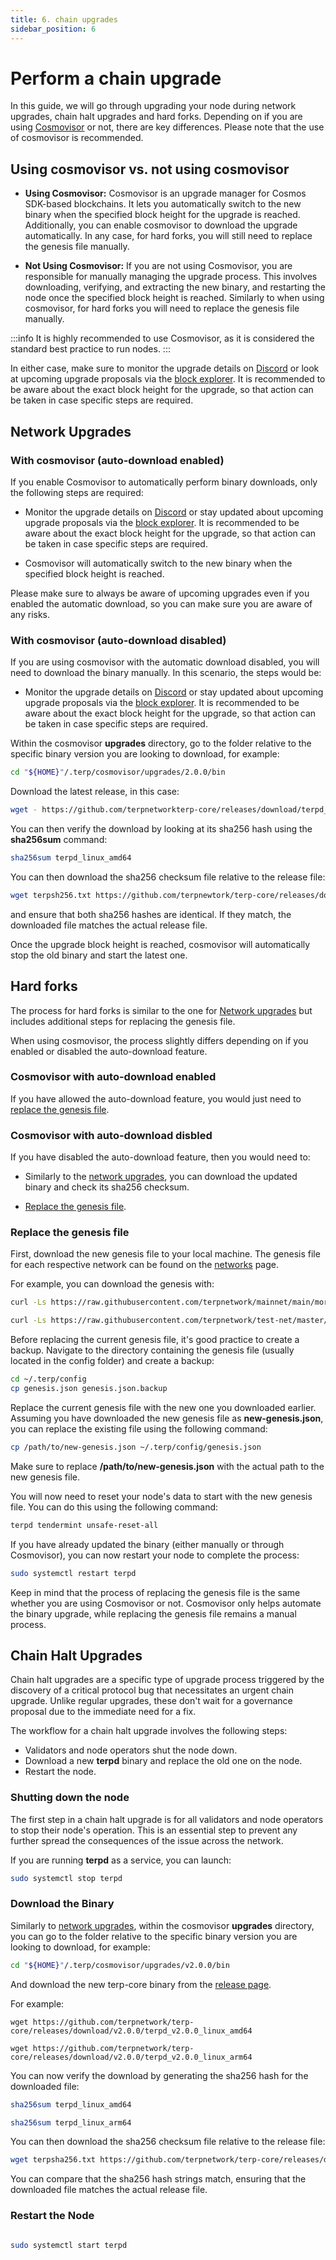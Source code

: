 ```yaml
---
title: 6. chain upgrades
sidebar_position: 6
---
```


# Perform a chain upgrade

In this guide, we will go through upgrading your node during network upgrades, chain halt upgrades and hard forks. Depending on if you are using [Cosmovisor](/validators/nodes/cosmovisor) or not, there are key differences. Please note that the use of cosmovisor is recommended.

## Using cosmovisor vs. not using cosmovisor

- **Using Cosmovisor:** Cosmovisor is an upgrade manager for Cosmos SDK-based blockchains. It lets you automatically switch to the new binary when the specified block height for the upgrade is reached. Additionally, you can enable cosmovisor to download the upgrade automatically. In any case, for hard forks, you will still need to replace the genesis file manually.

- **Not Using Cosmovisor:** If you are not using Cosmovisor, you are responsible for manually managing the upgrade process. This involves downloading, verifying, and extracting the new binary, and restarting the node once the specified block height is reached. Similarly to when using cosmovisor, for hard forks you will need to replace the genesis file manually.

:::info
It is highly recommended to use Cosmovisor, as it is considered the standard best practice to run nodes.
:::

In either case, make sure to monitor the upgrade details on [Discord](https://discord.gg/9mFZc4XEDA)
or look at upcoming upgrade proposals via the [block explorer](/networks/block-explorers). It is recommended to be aware about the exact block height for the upgrade, so that action can be taken in case specific steps are required.


## Network Upgrades

### With cosmovisor (auto-download enabled)


If you enable Cosmovisor to automatically perform binary downloads, only the following steps are required:

- Monitor the upgrade details on [Discord](https://discord.gg/9mFZc4XEDA) or stay updated about upcoming upgrade proposals via the [block explorer](/resources/block-explorers). It is recommended to be aware about the exact block height for the upgrade, so that action can be taken in case specific steps are required.

- Cosmovisor will automatically switch to the new binary when the specified block height is reached.

Please make sure to always be aware of upcoming upgrades even if you enabled the automatic download, so you can make sure you are aware of any risks.

### With cosmovisor (auto-download disabled)

If you are using cosmovisor with the automatic download disabled, you will need to download the binary manually. In this scenario, the steps would be:

- Monitor the upgrade details on [Discord](https://discord.gg/9mFZc4XEDA) or stay updated about upcoming upgrade proposals via the [block explorer](/resources/block-explorers). It is recommended to be aware about the exact block height for the upgrade, so that action can be taken in case specific steps are required.

Within the cosmovisor **upgrades** directory, go to the folder relative to the specific binary version you are looking to download, for example:

```bash
cd "${HOME}"/.terp/cosmovisor/upgrades/2.0.0/bin
```
Download the latest release, in this case:

```bash
wget - https://github.com/terpnetworkterp-core/releases/download/terpd_v2.0.0_linux_amd64
```


You can then verify the download by looking at its sha256 hash using the **sha256sum** command:

```bash
sha256sum terpd_linux_amd64
```

You can then download the sha256 checksum file relative to the release file:

```bash
wget terpsh256.txt https://github.com/terpnewtork/terp-core/releases/download/v2.0.0/terpd_v2.0.0_checksums.txt
```

and ensure that both sha256 hashes are identical. If they match, the downloaded file matches the actual release file.


Once the upgrade block height is reached, cosmovisor will automatically stop the old binary and start the latest one.

## Hard forks

The process for hard forks is similar to the one for [Network upgrades](#network-upgrades) but includes additional steps for replacing the genesis file.

When using cosmovisor, the process slightly differs depending on if you enabled or disabled the auto-download feature.

### Cosmovisor with auto-download enabled
If you have allowed the auto-download feature, you would just need to [replace the genesis file](#replace-the-genesis-file).


### Cosmovisor with auto-download disbled

If you have disabled the auto-download feature, then you would need to:

- Similarly to the [network upgrades](#network-upgrades), you can download the updated binary and check its sha256 checksum.

- [Replace the genesis file](#replace-the-genesis-file).


### Replace the genesis file

First, download the new genesis file to your local machine. The genesis file for each respective network can be found on the [networks](/networks) page.

For example, you can download the genesis with:

<Container>
<Tabs>
<TabItem value="mainnet" label="mainnet">

```bash
curl -Ls https://raw.githubusercontent.com/terpnetwork/mainnet/main/morocco-1/genesis.json > $HOME/.terp/config/genesis.json 
```

</TabItem>
<TabItem value="testnet" label="testnet">

```bash
curl -Ls https://raw.githubusercontent.com/terpnetwork/test-net/master/90u-2/genesis.json > $HOME/.terp/config/genesis.json 
```
</TabItem>
</Tabs>
</Container>

Before replacing the current genesis file, it's good practice to create a backup. Navigate to the directory containing the genesis file (usually located in the config folder) and create a backup:

```bash
cd ~/.terp/config
cp genesis.json genesis.json.backup

```

Replace the current genesis file with the new one you downloaded earlier. Assuming you have downloaded the new genesis file as **new-genesis.json**, you can replace the existing file using the following command:

```bash
cp /path/to/new-genesis.json ~/.terp/config/genesis.json

```

Make sure to replace **/path/to/new-genesis.json** with the actual path to the new genesis file.


You will now need to reset your node's data to start with the new genesis file. You can do this using the following command:

```bash
terpd tendermint unsafe-reset-all
```

If you have already updated the binary (either manually or through Cosmovisor), you can now restart your node to complete the process:

```bash
sudo systemctl restart terpd
```

Keep in mind that the process of replacing the genesis file is the same whether you are using Cosmovisor or not. Cosmovisor only helps automate the binary upgrade, while replacing the genesis file remains a manual process.


## Chain Halt Upgrades


Chain halt upgrades are a specific type of upgrade process triggered by the discovery of a critical protocol bug that necessitates an urgent chain upgrade. Unlike regular upgrades, these don't wait for a governance proposal due to the immediate need for a fix.

The workflow for a chain halt upgrade involves the following steps:

- Validators and node operators shut the node down.
- Download a new **terpd** binary and replace the old one on the node.
- Restart the node.

### Shutting down the node

The first step in a chain halt upgrade is for all validators and node operators to stop their node's operation. This is an essential step to prevent any further spread the consequences of the issue across the network. 

If you are running **terpd** as a service, you can launch: 

```bash
sudo systemctl stop terpd
```

### Download the Binary
Similarly to [network upgrades](#network-upgrades), within the cosmovisor **upgrades** directory, you can go to the folder relative to the specific binary version you are looking to download, for example:

```bash
cd "${HOME}"/.terp/cosmovisor/upgrades/v2.0.0/bin
```

And download the new terp-core binary from the <a href="https://github.com/terpnetworkterp-core/releases" target="_blank">release page</a>.

For example:

<Container>
<Tabs>
<TabItem value="amd64" label="amd64">

```
wget https://github.com/terpnetwork/terp-core/releases/download/v2.0.0/terpd_v2.0.0_linux_amd64
```
</TabItem>
<TabItem value="arm64" label="arm64">

```
wget https://github.com/terpnetwork/terp-core/releases/download/v2.0.0/terpd_v2.0.0_linux_arm64
```

</TabItem>
</Tabs>
</Container>

You can now verify the download by generating the sha256 hash for the downloaded file:

<Container>
<Tabs>
<TabItem value="amd64" label="amd64">

```bash
sha256sum terpd_linux_amd64
```

</TabItem>
<TabItem value="arm64" label="arm64">

```bash
sha256sum terpd_linux_arm64
```

</TabItem>
</Tabs>
</Container>

You can then download the sha256 checksum file relative to the release file:

```bash
wget terpsha256.txt https://github.com/terpnetwork/terp-core/releases/download/v2.0.0/terpd_v2.0.0__checksums.txt

```

You can compare that the sha256 hash strings match, ensuring that the downloaded file matches the actual release file.

### Restart the Node

```bash

sudo systemctl start terpd
```